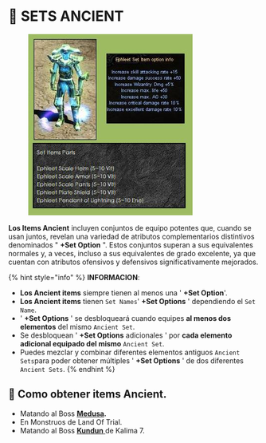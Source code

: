 # 👕 SETS ANCIENT

<figure><img src="../../.gitbook/assets/image (589).png" alt=""><figcaption></figcaption></figure>

**Los Items Ancient** incluyen conjuntos de equipo potentes que, cuando se usan juntos, revelan una variedad de atributos complementarios distintivos denominados " **+Set Option** ". Estos conjuntos superan a sus equivalentes normales y, a veces, incluso a sus equivalentes de grado excelente, ya que cuentan con atributos ofensivos y defensivos significativamente mejorados.

{% hint style="info" %}
**INFORMACION**:

* **Los Ancient items** siempre tienen al menos una ' **+Set Option**'.
* **Los Ancient items** tienen `Set Names`' **+Set Options** ' dependiendo el `Set Name`.
* ' **+Set Options** ' se desbloqueará cuando equipes **al menos dos elementos** del mismo `Ancient Set`.
* Se desbloquean ' **+Set Options** adicionales ' por **cada elemento adicional equipado del mismo** `Ancient Set`.
* Puedes mezclar y combinar diferentes elementos antiguos `Ancient Sets`para poder obtener múltiples ' **+Set Options** ' de dos diferentes `Ancient Sets`.
{% endhint %}

## 📝 Como obtener items Ancient.

* Matando al Boss [**Medusa**](../../eventos/boss-monsters/medusa.md)**.**
* En Monstruos de Land Of Trial.
* Matando al Boss [**Kundun** ](../../eventos/boss-monsters/kundun.md)de Kalima 7.
